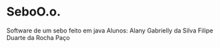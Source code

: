 # SeboO.o.
 Software de um sebo feito em java
 Alunos: Alany Gabrielly da Silva
         Filipe Duarte da Rocha Paço
         
